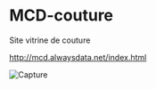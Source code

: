 # MCD-couture
Site vitrine de couture

http://mcd.alwaysdata.net/index.html

![Capture](https://user-images.githubusercontent.com/98732409/209685088-e8c6c509-ce84-4c04-8eba-7b9803ccaa09.PNG)
